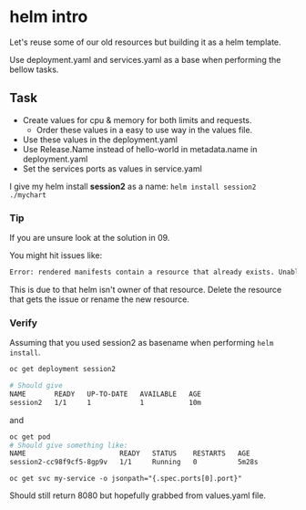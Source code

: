 # helm intro

Let's reuse some of our old resources but building it as a helm template.

Use deployment.yaml and services.yaml as a base when performing the bellow tasks.

## Task

- Create values for cpu & memory for both limits and requests.
  - Order these values in a easy to use way in the values file.
- Use these values in the deployment.yaml
- Use Release.Name instead of hello-world in metadata.name in deployment.yaml
- Set the services ports as values in service.yaml

I give my helm install **session2** as a name:
`helm install session2 ./mychart`

### Tip

If you are unsure look at the solution in 09.

You might hit issues like:

```bash
Error: rendered manifests contain a resource that already exists. Unable to continue with install: existing resource conflict: namespace: workshop, name: my-service, existing_kind: /v1, Kind=Service, new_kind: /v1, Kind=Service
```

This is due to that helm isn't owner of that resource.
Delete the resource that gets the issue or rename the new resource.

### Verify

Assuming that you used session2 as basename when performing `helm install`.

```bash
oc get deployment session2

# Should give
NAME       READY   UP-TO-DATE   AVAILABLE   AGE
session2   1/1     1            1           10m
```

and

```bash
oc get pod
# Should give something like:
NAME                       READY   STATUS    RESTARTS   AGE
session2-cc98f9cf5-8gp9v   1/1     Running   0          5m28s
```

```oc get svc my-service -o jsonpath="{.spec.ports[0].port}"```

Should still return 8080 but hopefully grabbed from values.yaml file.
